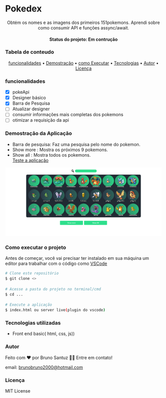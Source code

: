 # Pokedex
<p align="center">Obtém os nomes e as imagens dos primeiros 151pokemons. Aprendi sobre como consumir API e funções assync/await.</p>
<h4 align="center"> Status do projeto: Em contrução</h4>

### Tabela de conteudo

<p align="center">
<a href="#funcionalidades">funcionalidades</a> • 
<a href="#Demostração-da-Aplicação">Demostração</a> • 
<a href="#Como-executar-o-projeto">como Executar</a> • 
<a href="#Tecnologias-utilizadas">Tecnologias</a> •   
<a href="#autor">Autor</a> •
<a href="#licenc-a">Licença</a> 
</p>

### funcionalidades

- [x] pokeApi 
- [x] Designer básico
- [x] Barra de Pesquisa
- [ ] Atualizar designer
- [ ] consumir informações mais completas dos pokemons
- [ ] otimizar a requisição da api 

### Demostração da Aplicação
* Barra de pesquisa: Faz uma pesquisa pelo nome do pokemon.
* Show more : Mostra os próximos 9 pokemons.
* Show all : Mostra todos os pokemons.
<br><a href="https://bsantuz.github.io/pokedex/">Teste a aplicação</a>
<img src="./p-web.png">

### Como executar o projeto
Antes de começar, você vai precisar ter instalado em sua máquina um editor para trabalhar com o código como [VSCode](https://code.visualstudio.com/)

```bash
# Clone este repositório
$ git clone <>

# Acesse a pasta do projeto no terminal/cmd
$ cd ...

# Execute a aplicação 
$ index.html ou server live(plugin do vscode)

```
            

### Tecnologias utilizadas

* Front end basic( html,  css, js))

### Autor
Feito com ❤️ por Bruno Santuz 👋🏽 Entre em contato!

email: brunobruno2000@hotmail.com

### Licença
MIT License

